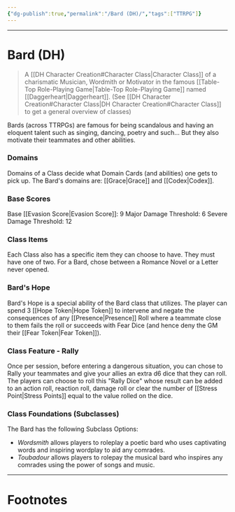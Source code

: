 ```yaml
---
{"dg-publish":true,"permalink":"/Bard (DH)/","tags":["TTRPG"]}
---
```



---
# Bard (DH)
> A [[DH Character Creation#Character Class\|Character Class]] of a charismatic Musician, Wordmith or Motivator in the famous [[Table-Top Role-Playing Game\|Table-Top Role-Playing Game]] named [[Daggerheart\|Daggerheart]].
> (See [[DH Character Creation#Character Class\|DH Character Creation#Character Class]] to get a general overview of classes)

Bards (across TTRPGs) are famous for being scandalous and having an eloquent talent such as singing, dancing, poetry and such...
But they also motivate their teammates and other abilities.

### Domains
Domains of a Class decide what Domain Cards (and abilities) one gets to pick up.
The Bard's domains are: [[Grace\|Grace]] and [[Codex\|Codex]].

### Base Scores
Base [[Evasion Score\|Evasion Score]]: 9
Major Damage Threshold: 6
Severe Damage Threshold: 12

### Class Items
Each Class also has a specific item they can choose to have. They must have one of two.
For a Bard, chose between a Romance Novel or a Letter never opened.

### Bard's Hope
Bard's Hope is a special ability of the Bard class that utilizes.
The player can spend 3 [[Hope Token\|Hope Token]] to intervene and negate the consequences of any [[Presence\|Presence]] Roll where a teammate close to them fails the roll or succeeds with Fear Dice (and hence deny the GM their [[Fear Token\|Fear Token]]).

### Class Feature - Rally
Once per session, before entering a dangerous situation, you can chose to Rally your teammates and give your allies an extra d6 dice that they can roll. The players can choose to roll this "Rally Dice" whose result can be added to an action roll, reaction roll, damage roll or clear the number of [[Stress Point\|Stress Points]] equal to the value rolled on the dice.

### Class Foundations (Subclasses)
The Bard has the following Subclass Options:
- _Wordsmith_ allows players to roleplay a poetic bard who uses captivating words and inspiring wordplay to aid any comrades.
- _Toubadour_ allows players to rolepay the musical bard who inspires any comrades using the power of songs and music.

---
# Footnotes